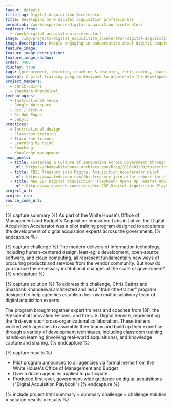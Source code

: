 ```yaml
---
layout: default
title_tag: Digital Acquisition Accelerator
title: Developing more digital acquisition professionals
permalink: /work/experience/digital-acquisition-accelerator/
redirect_from:
  - /work/digital-acquisition-accelerator/
image: /img/projects/digital_acquisition_accelerator/digital-acquisition-accelerator.svg
image_description: People engaging in conversation about digital acquisition subjects.
feature_image:
feature_image_description:
feature_image_shadow:
order: 4400
display: true
tags: [procurement, training, coaching & training, chris cairns, shashank khandelwal]
excerpt: A pilot training program designed to accelerate the development of digital acquisition experts across government.
project_members:
  - chris-cairns
  - shashank-khandelwal
technologies:
  - Instructional media
  - Google Workspace
  - Git / GitHub
  - GitHub Pages
  - Jekyll
practices:
  - Instructional design
  - Classroom training
  - Train the trainer
  - Learning by doing
  - Coaching
  - Knowledge management
news_posts:
  - title: Fostering a Culture of Innovation Across Government through Acquisition Innovation Labs
    url: https://obamawhitehouse.archives.gov/blog/2016/03/09/fostering-culture-innovation-across-government-through-acquisition-innovation-labs
  - title: FBI, Treasury join Digital Acquisition Accelerator pilot
    url: https://www.fedscoop.com/fbi-treasury-join-pilot-cohort-for-digital-acquisition-accelerator/
  - title: New 18F Digital Acquisition 'Playbook' Opens Up Federal Knowledge to All Levels of Government
    url: http://www.govtech.com/civic/New-18F-Digital-Acquisition-Playbook-Opens-Up-Federal-Knowledge.html
project_url:
project_cta:
source_code_url:
---
```


{% capture summary %}
As part of the White House's Office of Management and Budget's Acquisition
Innovation Labs initiative, the Digital Acquisition Accelerator was a pilot training program
designed to accelerate the development of digital acquisition experts across the government.
{% endcapture %}

{% capture challenge %}
The modern delivery of information technology, including human-centered design,
lean-agile development, open-source software, and cloud computing, all represent
fundamentally new ways of procuring products and services from the vendor community.
But how do you induce the necessary institutional changes at the scale of government?
{% endcapture %}

{% capture solution %}
To address this challenge, Chris Cairns and Shashank Khandelwal architected and
led a "train-the-trainer" program designed to help agencies establish their own
multidisciplinary team of digital acquisition experts.

The program brought together expert trainers and coaches
from 18F, the Presidential Innovation Fellows, and the U.S. Digital Service, representing
the first-ever such cross-organizational collaboration. These trainers worked with agencies
to assemble their teams and build up their expertise through a variety of development
techniques, including classroom training, hands-on learning (involving
real-world acquisitions), and knowledge capture and sharing.
{% endcapture %}

{% capture results %}
- Pilot program announced to all agencies via formal memo from the White House's Office of Management and Budget
- Over a dozen agencies applied to participate
- Produced first-ever, government-wide guidance on digital acquisitions ("Digital Acquisition Playbook")
{% endcapture %}

{% include project.html
  summary = summary
  challenge = challenge
  solution = solution
  results = results
%}
